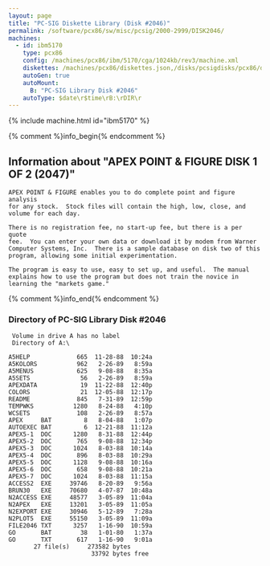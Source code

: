 ```yaml
---
layout: page
title: "PC-SIG Diskette Library (Disk #2046)"
permalink: /software/pcx86/sw/misc/pcsig/2000-2999/DISK2046/
machines:
  - id: ibm5170
    type: pcx86
    config: /machines/pcx86/ibm/5170/cga/1024kb/rev3/machine.xml
    diskettes: /machines/pcx86/diskettes.json,/disks/pcsigdisks/pcx86/diskettes.json
    autoGen: true
    autoMount:
      B: "PC-SIG Library Disk #2046"
    autoType: $date\r$time\rB:\rDIR\r
---
```


{% include machine.html id="ibm5170" %}

{% comment %}info_begin{% endcomment %}

## Information about "APEX POINT & FIGURE DISK 1 OF 2 (2047)"

    APEX POINT & FIGURE enables you to do complete point and figure analysis
    for any stock.  Stock files will contain the high, low, close, and
    volume for each day.
    
    There is no registration fee, no start-up fee, but there is a per quote
    fee.  You can enter your own data or download it by modem from Warner
    Computer Systems, Inc.  There is a sample database on disk two of this
    program, allowing some initial experimentation.
    
    The program is easy to use, easy to set up, and useful.  The manual
    explains how to use the program but does not train the novice in
    learning the "markets game."
{% comment %}info_end{% endcomment %}


### Directory of PC-SIG Library Disk #2046

     Volume in drive A has no label
     Directory of A:\

    A5HELP             665  11-28-88  10:24a
    A5KOLORS           962   2-26-89   8:59a
    A5MENUS            625   9-08-88   8:35a
    A5SETS              56   2-26-89   8:59a
    APEXDATA            19  11-22-88  12:40p
    COLORS              21  12-05-88  12:17p
    README             845   7-31-89  12:59p
    TEMPWKS           1280   8-24-88   4:10p
    WCSETS             108   2-26-89   8:57a
    APEX     BAT         8   8-04-88   1:07p
    AUTOEXEC BAT         6  12-21-88  11:12a
    APEX5-1  DOC      1280   8-31-88  12:44p
    APEX5-2  DOC       765   9-08-88  12:34p
    APEX5-3  DOC      1024   8-03-88  10:14a
    APEX5-4  DOC       896   8-03-88  10:29a
    APEX5-5  DOC      1128   9-08-88  10:16a
    APEX5-6  DOC       658   9-08-88  10:21a
    APEX5-7  DOC      1024   8-03-88  11:15a
    ACCESS2  EXE     39746   8-20-89   9:56a
    BRUN30   EXE     70680   4-07-87  10:48a
    N2ACCESS EXE     48577   3-05-89  11:04a
    N2APEX   EXE     13201   3-05-89  11:05a
    N2EXPORT EXE     30946   5-12-89   7:28a
    N2PLOT5  EXE     55150   3-05-89  11:09a
    FILE2046 TXT      3257   1-16-90  10:59a
    GO       BAT        38   1-01-80   1:37a
    GO       TXT       617   1-16-90   9:01a
           27 file(s)     273582 bytes
                           33792 bytes free
